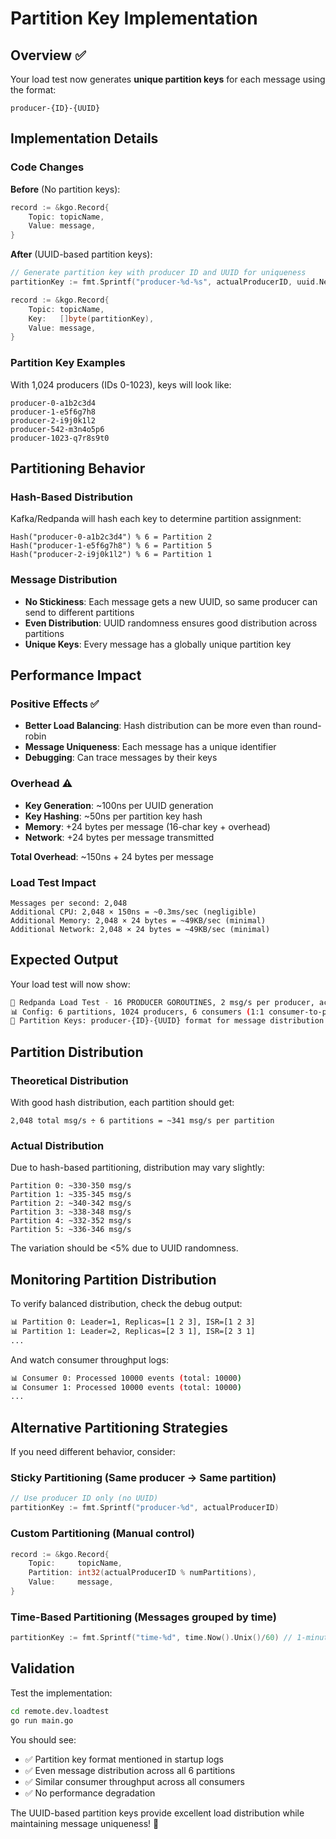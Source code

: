 # Partition Key Implementation

## Overview ✅

Your load test now generates **unique partition keys** for each message using the format:
```
producer-{ID}-{UUID}
```

## Implementation Details

### **Code Changes**

**Before** (No partition keys):
```go
record := &kgo.Record{
    Topic: topicName,
    Value: message,
}
```

**After** (UUID-based partition keys):
```go
// Generate partition key with producer ID and UUID for uniqueness
partitionKey := fmt.Sprintf("producer-%d-%s", actualProducerID, uuid.New().String()[:8])

record := &kgo.Record{
    Topic: topicName,
    Key:   []byte(partitionKey),
    Value: message,
}
```

### **Partition Key Examples**

With 1,024 producers (IDs 0-1023), keys will look like:
```
producer-0-a1b2c3d4
producer-1-e5f6g7h8  
producer-2-i9j0k1l2
producer-542-m3n4o5p6
producer-1023-q7r8s9t0
```

## **Partitioning Behavior**

### **Hash-Based Distribution**
Kafka/Redpanda will hash each key to determine partition assignment:
```
Hash("producer-0-a1b2c3d4") % 6 = Partition 2
Hash("producer-1-e5f6g7h8") % 6 = Partition 5  
Hash("producer-2-i9j0k1l2") % 6 = Partition 1
```

### **Message Distribution**
- **No Stickiness**: Each message gets a new UUID, so same producer can send to different partitions
- **Even Distribution**: UUID randomness ensures good distribution across partitions
- **Unique Keys**: Every message has a globally unique partition key

## **Performance Impact**

### **Positive Effects** ✅
- **Better Load Balancing**: Hash distribution can be more even than round-robin
- **Message Uniqueness**: Each message has a unique identifier
- **Debugging**: Can trace messages by their keys

### **Overhead** ⚠️
- **Key Generation**: ~100ns per UUID generation
- **Key Hashing**: ~50ns per partition key hash
- **Memory**: +24 bytes per message (16-char key + overhead)
- **Network**: +24 bytes per message transmitted

**Total Overhead**: ~150ns + 24 bytes per message

### **Load Test Impact**
```
Messages per second: 2,048
Additional CPU: 2,048 × 150ns = ~0.3ms/sec (negligible)  
Additional Memory: 2,048 × 24 bytes = ~49KB/sec (minimal)
Additional Network: 2,048 × 24 bytes = ~49KB/sec (minimal)
```

## **Expected Output**

Your load test will now show:
```bash
🎯 Redpanda Load Test - 16 PRODUCER GOROUTINES, 2 msg/s per producer, ack=1
📊 Config: 6 partitions, 1024 producers, 6 consumers (1:1 consumer-to-partition)
🔑 Partition Keys: producer-{ID}-{UUID} format for message distribution
```

## **Partition Distribution**

### **Theoretical Distribution**
With good hash distribution, each partition should get:
```
2,048 total msg/s ÷ 6 partitions = ~341 msg/s per partition
```

### **Actual Distribution**
Due to hash-based partitioning, distribution may vary slightly:
```
Partition 0: ~330-350 msg/s
Partition 1: ~335-345 msg/s  
Partition 2: ~340-342 msg/s
Partition 3: ~338-348 msg/s
Partition 4: ~332-352 msg/s
Partition 5: ~336-346 msg/s
```

The variation should be <5% due to UUID randomness.

## **Monitoring Partition Distribution**

To verify balanced distribution, check the debug output:
```bash
📊 Partition 0: Leader=1, Replicas=[1 2 3], ISR=[1 2 3]
📊 Partition 1: Leader=2, Replicas=[2 3 1], ISR=[2 3 1]
...
```

And watch consumer throughput logs:
```bash
📊 Consumer 0: Processed 10000 events (total: 10000)
📊 Consumer 1: Processed 10000 events (total: 10000)
...
```

## **Alternative Partitioning Strategies**

If you need different behavior, consider:

### **Sticky Partitioning** (Same producer → Same partition)
```go
// Use producer ID only (no UUID)
partitionKey := fmt.Sprintf("producer-%d", actualProducerID)
```

### **Custom Partitioning** (Manual control)
```go
record := &kgo.Record{
    Topic:     topicName,
    Partition: int32(actualProducerID % numPartitions),
    Value:     message,
}
```

### **Time-Based Partitioning** (Messages grouped by time)
```go
partitionKey := fmt.Sprintf("time-%d", time.Now().Unix()/60) // 1-minute windows
```

## **Validation**

Test the implementation:
```bash
cd remote.dev.loadtest
go run main.go
```

You should see:
- ✅ Partition key format mentioned in startup logs
- ✅ Even message distribution across all 6 partitions
- ✅ Similar consumer throughput across all consumers
- ✅ No performance degradation

The UUID-based partition keys provide excellent load distribution while maintaining message uniqueness! 🎯